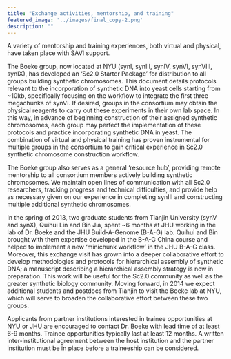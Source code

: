 ```yaml
---
title: "Exchange activities, mentorship, and training"
featured_image: '../images/final_copy-2.png'
description: ""
---
```


A variety of mentorship and training experiences, both virtual and physical, have taken place with SAVI support.

The Boeke group, now located at NYU (synI, synIII, synIV, synVI, synVIII, synIX), has developed an ‘Sc2.0 Starter Package’ for distribution to all groups building synthetic chromosomes. This document details protocols relevant to the incorporation of synthetic DNA into yeast cells starting from ~10kb, specifically focusing on the workflow to integrate the first three megachunks of synVI. If desired, groups in the consortium may obtain the physical reagents to carry out these experiments in their own lab space. In this way, in advance of beginning construction of their assigned synthetic chromosomes, each group may perfect the implementation of these protocols and practice incorporating synthetic DNA in yeast. The combination of virtual and physical training has proven instrumental for multiple groups in the consortium to gain critical experience in Sc2.0 synthetic chromosome construction workflow.

The Boeke group also serves as a general ‘resource hub’, providing remote mentorship to all consortium members actively building synthetic chromosomes. We maintain open lines of communication with all Sc2.0 researchers, tracking progress and technical difficulties, and provide help as necessary given on our experience in completing synIII and constructing multiple additional synthetic chromosomes.

In the spring of 2013, two graduate students from Tianjin University (synV and synX), Quihui Lin and Bin Jia, spent ~6 months at JHU working in the lab of Dr. Boeke and the JHU Build-A-Genome (B-A-G) lab. Quihui and Bin brought with them expertise developed in the B-A-G China course and helped to implement a new ‘minichunk workflow’ in the JHU B-A-G class. Moreover, this exchange visit has grown into a deeper collaborative effort to develop methodologies and protocols for hierarchical assembly of synthetic DNA; a manuscript describing a hierarchical assembly strategy is now in preparation. This work will be useful for the Sc2.0 community as well as the greater synthetic biology community. Moving forward, in 2014 we expect additional students and postdocs from Tianjin to visit the Boeke lab at NYU, which will serve to broaden the collaborative effort between these two groups.

Applicants from partner institutions interested in trainee opportunities at NYU or JHU are encouraged to contact Dr. Boeke with lead time of at least 6-9 months. Trainee opportunities typically last at least 12 months. A written inter-institutional agreement between the host institution and the partner institution must be in place before a traineeship can be considered.